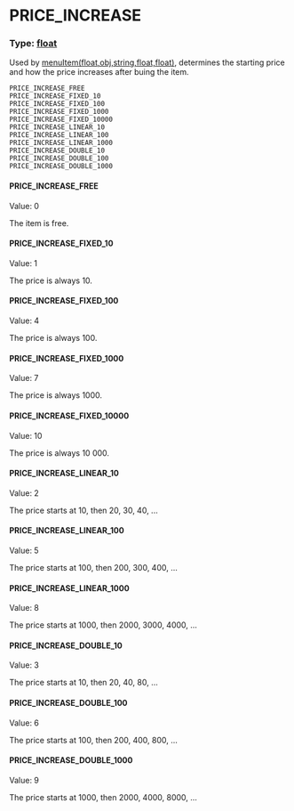 # PRICE_INCREASE
### Type: [float](/MdDocs/Types/Float.md)
Used by [menuItem(float,obj,string,float,float)](/MdDocs/Functions/Game/MenuItem.md), determines the starting price and how the price increases after buing the item.
```
PRICE_INCREASE_FREE
PRICE_INCREASE_FIXED_10
PRICE_INCREASE_FIXED_100
PRICE_INCREASE_FIXED_1000
PRICE_INCREASE_FIXED_10000
PRICE_INCREASE_LINEAR_10
PRICE_INCREASE_LINEAR_100
PRICE_INCREASE_LINEAR_1000
PRICE_INCREASE_DOUBLE_10
PRICE_INCREASE_DOUBLE_100
PRICE_INCREASE_DOUBLE_1000
```
#### PRICE_INCREASE_FREE
Value: 0

The item is free.
#### PRICE_INCREASE_FIXED_10
Value: 1

The price is always 10.
#### PRICE_INCREASE_FIXED_100
Value: 4

The price is always 100.
#### PRICE_INCREASE_FIXED_1000
Value: 7

The price is always 1000.
#### PRICE_INCREASE_FIXED_10000
Value: 10

The price is always 10 000.
#### PRICE_INCREASE_LINEAR_10
Value: 2

The price starts at 10, then 20, 30, 40, ...
#### PRICE_INCREASE_LINEAR_100
Value: 5

The price starts at 100, then 200, 300, 400, ...
#### PRICE_INCREASE_LINEAR_1000
Value: 8

The price starts at 1000, then 2000, 3000, 4000, ...
#### PRICE_INCREASE_DOUBLE_10
Value: 3

The price starts at 10, then 20, 40, 80, ...
#### PRICE_INCREASE_DOUBLE_100
Value: 6

The price starts at 100, then 200, 400, 800, ...
#### PRICE_INCREASE_DOUBLE_1000
Value: 9

The price starts at 1000, then 2000, 4000, 8000, ...
